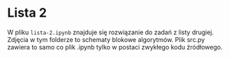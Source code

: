 # Lista 2
W pliku `lista-2.ipynb` znajduje się rozwiązanie do zadań z listy drugiej. Zdjęcia w tym folderze to schematy blokowe algorytmów. Plik src.py zawiera to samo co plik .ipynb tylko w postaci zwykłego kodu źródłowego.
